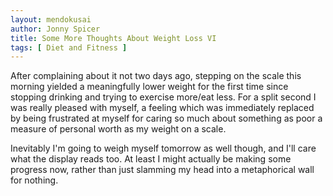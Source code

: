 ```yaml
---
layout: mendokusai
author: Jonny Spicer
title: Some More Thoughts About Weight Loss VI
tags: [ Diet and Fitness ]
---
```

After complaining about it not two days ago, stepping on the scale this morning yielded a meaningfully lower weight for the first time since stopping drinking and trying to exercise
more/eat less. For a split second I was really pleased with myself, a feeling which was immediately replaced by being frustrated at myself for caring so much about something as
poor a measure of personal worth as my weight on a scale.

Inevitably I'm going to weigh myself tomorrow as well though, and I'll care what the display reads too. At least I might actually be making some progress now, rather than just slamming
my head into a metaphorical wall for nothing.
